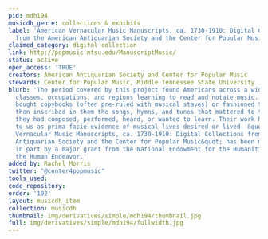 ```yaml
---
pid: mdh194
musicdh_genre: collections & exhibits
label: 'American Vernacular Music Manuscripts, ca. 1730-1910: Digital Collections
  from the American Antiquarian Society and the Center for Popular Music'
claimed_category: digital collection
link: http://popmusic.mtsu.edu/ManuscriptMusic/
status: active
open_access: 'TRUE'
creators: American Antiquarian Society and Center for Popular Music
stewards: Center for Popular Music, Middle Tennessee State University
blurb: 'The period covered by this project found Americans across a wide range of
  classes, occupations, and regions learning to read and notate music. Ordinary citizens
  bought copybooks (often pre-ruled with musical staves) or fashioned their own and
  then inscribed in them the songs, hymns, and tunes that mattered to them, music
  they had composed, performed, heard, or wanted to learn. Their work has come down
  to us as prima facie evidence of musical lives desired or lived. &quot;American
  Vernacular Music Manuscripts, ca. 1730-1910: Digital Collections from the American
  Antiquarian Society and the Center for Popular Music&quot; has been made possible
  in part by a major grant from the National Endowment for the Humanities: Exploring
  the Human Endeavor.'
added_by: Rachel Morris
twitter: "@center4popmusic"
tools_used: 
code_repository: 
order: '192'
layout: musicdh_item
collection: musicdh
thumbnail: img/derivatives/simple/mdh194/thumbnail.jpg
full: img/derivatives/simple/mdh194/fullwidth.jpg
---
```

